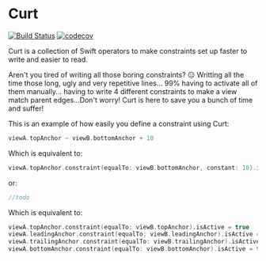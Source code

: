 # Curt

[![Build Status](https://travis-ci.org/carambalabs/Curt.svg?branch=master)](https://travis-ci.org/carambalabs/Curt)
[![codecov](https://codecov.io/gh/carambalabs/Curt/branch/master/graph/badge.svg)](https://codecov.io/gh/carambalabs/Curt)

Curt is a collection of Swift operators to make constraints set up faster to write and easier to read.

Aren't you tired of writing all those boring constraints? :expressionless: Writting all the time those long, ugly and very repetitive lines... 99% having to activate all of them manually... having to write 4 different constraints to make a view match parent edges...Don't worry! Curt is here to save you a bunch of time and suffer!

This is an example of how easily you define a constraint using Curt:
```Swift
viewA.topAnchor ~ viewB.bottomAnchor + 10
```
Which is equivalent to:
```Swift
viewA.topAnchor.constraint(equalTo: viewB.bottomAnchor, constant: 10).isActive = true
```
or:
```Swift
//todo
```
Which is equivalent to:
```Swift
viewA.topAnchor.constraint(equalTo: viewB.topAnchor).isActive = true
viewA.leadingAnchor.constraint(equalTo: viewB.leadingAnchor).isActive = true
viewA.trailingAnchor.constraint(equalTo: viewB.trailingAnchor).isActive = true
viewA.bottomAnchor.constraint(equalTo: viewB.bottomAnchor).isActive = true
```
